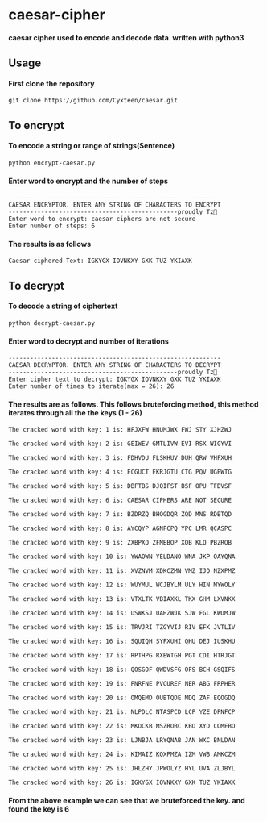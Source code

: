 # caesar-cipher
#### caesar cipher used to encode and decode data. written with python3

## Usage
#### First clone the repository
    git clone https://github.com/Cyxteen/caesar.git
## To encrypt
#### To encode a string or range of strings(Sentence)
    python encrypt-caesar.py

#### Enter word to encrypt and the number of steps
    -----------------------------------------------------------
    CAESAR ENCRYPTOR. ENTER ANY STRING OF CHARACTERS TO ENCRYPT
    -----------------------------------------------proudly Tz🖤
    Enter word to encrypt: caesar ciphers are not secure
    Enter number of steps: 6

#### The results is as follows
    Caesar ciphered Text: IGKYGX IOVNKXY GXK TUZ YKIAXK

## To decrypt

#### To decode a string of ciphertext
    python decrypt-caesar.py

#### Enter word to decrypt and number of iterations
    -----------------------------------------------------------
    CAESAR DECRYPTOR. ENTER ANY STRING OF CHARACTERS TO DECRYPT
    -----------------------------------------------proudly Tz🖤
    Enter cipher text to decrypt: IGKYGX IOVNKXY GXK TUZ YKIAXK
    Enter number of times to iterate(max = 26): 26

#### The results are as follows. This follows bruteforcing method, this method iterates through all the the keys (1 - 26)
    The cracked word with key: 1 is: HFJXFW HNUMJWX FWJ STY XJHZWJ 

    The cracked word with key: 2 is: GEIWEV GMTLIVW EVI RSX WIGYVI 

    The cracked word with key: 3 is: FDHVDU FLSKHUV DUH QRW VHFXUH 

    The cracked word with key: 4 is: ECGUCT EKRJGTU CTG PQV UGEWTG 

    The cracked word with key: 5 is: DBFTBS DJQIFST BSF OPU TFDVSF 

    The cracked word with key: 6 is: CAESAR CIPHERS ARE NOT SECURE 

    The cracked word with key: 7 is: BZDRZQ BHOGDQR ZQD MNS RDBTQD 

    The cracked word with key: 8 is: AYCQYP AGNFCPQ YPC LMR QCASPC 

    The cracked word with key: 9 is: ZXBPXO ZFMEBOP XOB KLQ PBZROB 

    The cracked word with key: 10 is: YWAOWN YELDANO WNA JKP OAYQNA

    The cracked word with key: 11 is: XVZNVM XDKCZMN VMZ IJO NZXPMZ

    The cracked word with key: 12 is: WUYMUL WCJBYLM ULY HIN MYWOLY

    The cracked word with key: 13 is: VTXLTK VBIAXKL TKX GHM LXVNKX        

    The cracked word with key: 14 is: USWKSJ UAHZWJK SJW FGL KWUMJW        

    The cracked word with key: 15 is: TRVJRI TZGYVIJ RIV EFK JVTLIV        

    The cracked word with key: 16 is: SQUIQH SYFXUHI QHU DEJ IUSKHU        

    The cracked word with key: 17 is: RPTHPG RXEWTGH PGT CDI HTRJGT        

    The cracked word with key: 18 is: QOSGOF QWDVSFG OFS BCH GSQIFS        

    The cracked word with key: 19 is: PNRFNE PVCUREF NER ABG FRPHER        

    The cracked word with key: 20 is: OMQEMD OUBTQDE MDQ ZAF EQOGDQ        

    The cracked word with key: 21 is: NLPDLC NTASPCD LCP YZE DPNFCP        

    The cracked word with key: 22 is: MKOCKB MSZROBC KBO XYD COMEBO        

    The cracked word with key: 23 is: LJNBJA LRYQNAB JAN WXC BNLDAN        

    The cracked word with key: 24 is: KIMAIZ KQXPMZA IZM VWB AMKCZM        

    The cracked word with key: 25 is: JHLZHY JPWOLYZ HYL UVA ZLJBYL        

    The cracked word with key: 26 is: IGKYGX IOVNKXY GXK TUZ YKIAXK

#### From the above example we can see that we bruteforced the key. and found the key is 6